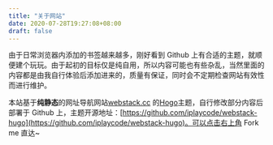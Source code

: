 ```yaml
---
title: "关于网站"
date: 2020-07-28T19:27:08+08:00
draft: false
---
```



由于日常浏览器内添加的书签越来越多，刚好看到 Github 上有合适的主题，就顺便建个玩玩。由于起初的目标仅是纯自用，所以内容可能也有些杂乱，当然里面的内容都是由我自行体验后添加进来的，质量有保证，同时会不定期检查网站有效性而进行维护。


本站基于**纯静态**的网址导航网站[webstack.cc](https://github.com/WebStackPage/WebStackPage.github.io) 的[Hogo](https://gohugo.io/)主题，自行修改部分内容后部署于 Github 上，主题开源地址：[https://github.com/iplaycode/webstack-hugo](https://github.com/iplaycode/webstack-hugo)。可以点击右上角 Fork me 直达~
